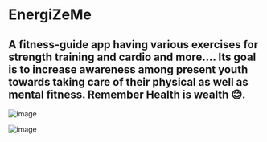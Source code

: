 # EnergiZeMe
## A fitness-guide app having various exercises for strength training and cardio and more.... Its goal is to increase awareness among present youth towards taking care of their physical as well as mental fitness. Remember Health is wealth 😊.

![image](https://github.com/srinjoy-26/EnergiZeMe/assets/91176055/a43fa3e6-e5f9-435a-b08a-2675ba4f7998)

![image](https://github.com/srinjoy-26/EnergiZeMe/assets/91176055/b1b3a813-5d35-42da-b0ed-b3b87d02cfde)







